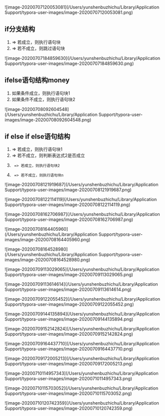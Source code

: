 ![image-20200707120053081](/Users/yunshenbuzhichu/Library/Application Support/typora-user-images/image-20200707120053081.png)

## if分支结构
1. => 若成立，则执行语句块
2. => 若不成立，则跳过语句块

![image-20200707184859630](/Users/yunshenbuzhichu/Library/Application Support/typora-user-images/image-20200707184859630.png)

## ifelse语句结构money
1. 如果条件成立，则执行语句块1
2. 如果条件不成立，则执行语句块2

![image-20200708092604548](/Users/yunshenbuzhichu/Library/Application Support/typora-user-images/image-20200708092604548.png)

## if  else if  else语句结构
1. => 若成立，则执行语句块1
2. => 若不成立，则判断表达式2是否成立
3. 		=> 若成立，则执行语句块2
4. 		=> 若不成立，则执行语句块n

![image-20200708121919687](/Users/yunshenbuzhichu/Library/Application Support/typora-user-images/image-20200708121919687.png)

![image-20200708122114119](/Users/yunshenbuzhichu/Library/Application Support/typora-user-images/image-20200708122114119.png)

![image-20200708162706987](/Users/yunshenbuzhichu/Library/Application Support/typora-user-images/image-20200708162706987.png)

![image-20200708164405960](/Users/yunshenbuzhichu/Library/Application Support/typora-user-images/image-20200708164405960.png)

![image-20200708164528980](/Users/yunshenbuzhichu/Library/Application Support/typora-user-images/image-20200708164528980.png)

![image-20200709113029065](/Users/yunshenbuzhichu/Library/Application Support/typora-user-images/image-20200709113029065.png)

![image-20200709113614614](/Users/yunshenbuzhichu/Library/Application Support/typora-user-images/image-20200709113614614.png)

![image-20200709122055452](/Users/yunshenbuzhichu/Library/Application Support/typora-user-images/image-20200709122055452.png)

![image-20200709144135894](/Users/yunshenbuzhichu/Library/Application Support/typora-user-images/image-20200709144135894.png)

![image-20200709152142824](/Users/yunshenbuzhichu/Library/Application Support/typora-user-images/image-20200709152142824.png)

![image-20200709164437710](/Users/yunshenbuzhichu/Library/Application Support/typora-user-images/image-20200709164437710.png)

 ![image-20200709172005213](/Users/yunshenbuzhichu/Library/Application Support/typora-user-images/image-20200709172005213.png)

![image-20200710114957343](/Users/yunshenbuzhichu/Library/Application Support/typora-user-images/image-20200710114957343.png)

![image-20200710115703052](/Users/yunshenbuzhichu/Library/Application Support/typora-user-images/image-20200710115703052.png)

![image-20200710120742359](/Users/yunshenbuzhichu/Library/Application Support/typora-user-images/image-20200710120742359.png)

 
